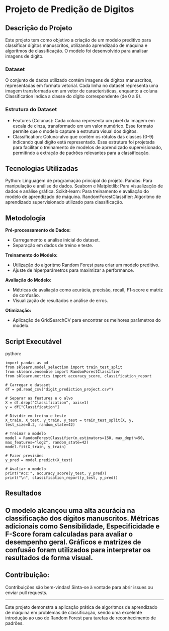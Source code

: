 # **Projeto de Predição de Digitos**
## **Descrição do Projeto**
Este projeto tem como objetivo a criação de um modelo preditivo para classificar dígitos manuscritos, utilizando aprendizado de máquina e algoritmos de classificação. O modelo foi desenvolvido para analisar imagens de dígito.

### Dataset
O conjunto de dados utilizado contém imagens de dígitos manuscritos, representadas em formato vetorial. Cada linha no dataset representa uma imagem transformada em um vetor de características, enquanto a coluna Classification indica a classe do dígito correspondente (de 0 a 9).

### Estrutura do Dataset
- Features (Colunas): Cada coluna representa um pixel da imagem em escala de cinza, transformado em um valor numérico. Esse formato permite que o modelo capture a estrutura visual dos dígitos.
- Classification: Coluna-alvo que contém os rótulos das classes (0-9) indicando qual dígito está representado.
Essa estrutura foi projetada para facilitar o treinamento de modelos de aprendizado supervisionado, permitindo a extração de padrões relevantes para a classificação.

## Tecnologias Utilizadas
Python: Linguagem de programação principal do projeto.
Pandas: Para manipulação e análise de dados.
Seaborn e Matplotlib: Para visualização de dados e análise gráfica.
Scikit-learn: Para treinamento e avaliação do modelo de aprendizado de máquina.
RandomForestClassifier: Algoritmo de aprendizado supervisionado utilizado para classificação.

## Metodologia
**Pré-processamento de Dados:**
- Carregamento e análise inicial do dataset.
- Separação em dados de treino e teste.

**Treinamento do Modelo:**
- Utilização do algoritmo Random Forest para criar um modelo preditivo.
- Ajuste de hiperparâmetros para maximizar a performance.

**Avaliação do Modelo:**
- Métricas de avaliação como acurácia, precisão, recall, F1-score e matriz de confusão.
- Visualização de resultados e análise de erros.

**Otimização:**
- Aplicação de GridSearchCV para encontrar os melhores parâmetros do modelo.

## Script Executável
python:

```
import pandas as pd
from sklearn.model_selection import train_test_split
from sklearn.ensemble import RandomForestClassifier
from sklearn.metrics import accuracy_score, classification_report

# Carregar o dataset
df = pd.read_csv("digit_prediction_project.csv")

# Separar as features e o alvo
X = df.drop("Classification", axis=1)
y = df["Classification"]

# Dividir em treino e teste
X_train, X_test, y_train, y_test = train_test_split(X, y, test_size=0.2, random_state=42)

# Treinar o modelo
model = RandomForestClassifier(n_estimators=150, max_depth=50, max_features="log2", random_state=42)
model.fit(X_train, y_train)

# Fazer previsões
y_pred = model.predict(X_test)

# Avaliar o modelo
print("Acc:", accuracy_score(y_test, y_pred))
print("\n", classification_report(y_test, y_pred))
```

## Resultados
O modelo alcançou uma alta acurácia na classificação dos dígitos manuscritos.
Métricas adicionais como Sensibilidade, Especificidade e F-Score foram calculadas para avaliar o desempenho geral.
Gráficos e matrizes de confusão foram utilizados para interpretar os resultados de forma visual.
---

## Contribuição:
Contribuições são bem-vindas! Sinta-se à vontade para abrir issues ou enviar pull requests.

--- 
Este projeto demonstra a aplicação prática de algoritmos de aprendizado de máquina em problemas de classificação, sendo uma excelente introdução ao uso de Random Forest para tarefas de reconhecimento de padrões.
